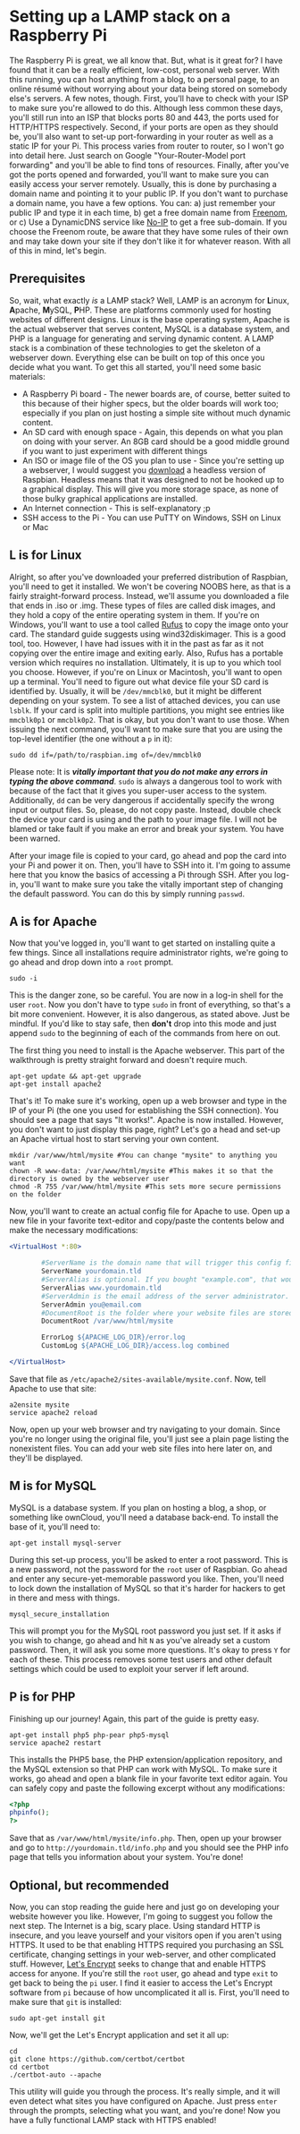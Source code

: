 Setting up a LAMP stack on a Raspberry Pi
==

The Raspberry Pi is great, we all know that. But, what is it great for? I have found that it can be a really efficient, low-cost, personal web server. With this running, you can host anything from a blog, to a personal page, to an online résumé without worrying about your data being stored on somebody else's servers. A few notes, though. First, you'll have to check with your ISP to make sure you're allowed to do this. Although less common these days, you'll still run into an ISP that blocks ports 80 and 443, the ports used for HTTP/HTTPS respectively. Second, if your ports are open as they should be, you'll also want to set-up port-forwarding in your router as well as a static IP for your Pi. This process varies from router to router, so I won't go into detail here. Just search on Google "Your-Router-Model port forwarding" and you'll be able to find tons of resources. Finally, after you've got the ports opened and forwarded, you'll want to make sure you can easily access your server remotely. Usually, this is done by purchasing a domain name and pointing it to your public IP. If you don't want to purchase a domain name, you have a few options. You can: a) just remember your public IP and type it in each time, b) get a free domain name from [Freenom](https://www.freenom.com), or c) Use a DynamicDNS service like [No-IP](https://www.noip.com) to get a free sub-domain. If you choose the Freenom route, be aware that they have some rules of their own and may take down your site if they don't like it for whatever reason. With all of this in mind, let's begin.

Prerequisites
--

So, wait, what exactly *is* a LAMP stack? Well, LAMP is an acronym for **L**inux, **A**pache, **M**ySQL, **P**HP. These are platforms commonly used for hosting websites of different designs. Linux is the base operating system, Apache is the actual webserver that serves content, MySQL is a database system, and PHP is a language for generating and serving dynamic content. A LAMP stack is a combination of these technologies to get the skeleton of a webserver down. Everything else can be built on top of this once you decide what you want. To get this all started, you'll need some basic materials:
* A Raspberry Pi board - The newer boards are, of course, better suited to this because of their higher specs, but the older boards will work too; especially if you plan on just hosting a simple site without much dynamic content.
* An SD card with enough space - Again, this depends on what you plan on doing with your server. An 8GB card should be a good middle ground if you want to just experiment with different things
* An ISO or image file of the OS you plan to use - Since you're setting up a webserver, I would suggest you [download](https://www.raspberrypi.org/downloads/raspbian/) a headless version of Raspbian. Headless means that it was designed to not be hooked up to a graphical display. This will give you more storage space, as none of those bulky graphical applications are installed.
* An Internet connection - This is self-explanatory ;p
* SSH access to the Pi - You can use PuTTY on Windows, SSH on Linux or Mac

L is for Linux
--

Alright, so after you've downloaded your preferred distribution of Raspbian, you'll need to get it installed. We won't be covering NOOBS here, as that is a fairly straight-forward process. Instead, we'll assume you downloaded a file that ends in .iso or .img. These types of files are called disk images, and they hold a copy of the entire operating system in them. If you're on Windows, you'll want to use a tool called [Rufus](https://rufus.akeo.ie/) to copy the image onto your card. The standard guide suggests using wind32diskimager. This is a good tool, too. However, I have had issues with it in the past as far as it not copying over the entire image and exiting early. Also, Rufus has a portable version which requires no installation. Ultimately, it is up to you which tool you choose. However, if you're on Linux or Macintosh, you'll want to open up a terminal. You'll need to figure out what device file your SD card is identified by. Usually, it will be `/dev/mmcblk0`, but it might be different depending on your system. To see a list of attached devices, you can use `lsblk`. If your card is split into multiple partitions, you might see entries like `mmcblk0p1` or `mmcblk0p2`. That is okay, but you don't want to use those. When issuing the next command, you'll want to make sure that you are using the top-level identifier (the one without a `p` in it):

    sudo dd if=/path/to/raspbian.img of=/dev/mmcblk0
    
Please note: It is ***vitally important that you do not make any errors in typing the above command***. `sudo` is always a dangerous tool to work with because of the fact that it gives you super-user access to the system. Additionally, `dd` can be very dangerous if accidentally specify the wrong input or output files. So, please, do not copy paste. Instead, double check the device your card is using and the path to your image file. I will not be blamed or take fault if you make an error and break your system. You have been warned.

After your image file is copied to your card, go ahead and pop the card into your Pi and power it on. Then, you'll have to SSH into it. I'm going to assume here that you know the basics of accessing a Pi through SSH. After you log-in, you'll want to make sure you take the vitally important step of changing the default password. You can do this by simply running `passwd`.

A is for Apache
--

Now that you've logged in, you'll want to get started on installing quite a few things. Since all installations require administrator rights, we're going to go ahead and drop down into a `root` prompt.

    sudo -i
    
This is the danger zone, so be careful. You are now in a log-in shell for the user `root`. Now you don't have to type `sudo` in front of everything, so that's a bit more convenient. However, it is also dangerous, as stated above. Just be mindful. If you'd like to stay safe, then **don't** drop into this mode and just append `sudo` to the beginning of each of the commands from here on out.

The first thing you need to install is the Apache webserver. This part of the walkthrough is pretty straight forward and doesn't require much.

    apt-get update && apt-get upgrade
    apt-get install apache2
    
That's it! To make sure it's working, open up a web browser and type in the IP of your Pi (the one you used for establishing the SSH connection). You should see a page that says "It works!". Apache is now installed. However, you don't want to just display this page, right? Let's go a head and set-up an Apache virtual host to start serving your own content.

    mkdir /var/www/html/mysite #You can change "mysite" to anything you want
    chown -R www-data: /var/www/html/mysite #This makes it so that the directory is owned by the webserver user
    chmod -R 755 /var/www/html/mysite #This sets more secure permissions on the folder
    
Now, you'll want to create an actual config file for Apache to use. Open up a new file in your favorite text-editor and copy/paste the contents below and make the necessary modifications:

```apache
<VirtualHost *:80>

        #ServerName is the domain name that will trigger this config file. It will be whatever domain name you set-up in the prerequisites section.
        ServerName yourdomain.tld
        #ServerAlias is optional. If you bought "example.com", that would be your ServerName. However, you also want "www.example.com" to trigger this site. That's what ServerAlias is for.
        ServerAlias www.yourdomain.tld
        #ServerAdmin is the email address of the server administrator.
        ServerAdmin you@email.com
        #DocumentRoot is the folder where your website files are stored.
        DocumentRoot /var/www/html/mysite

        ErrorLog ${APACHE_LOG_DIR}/error.log
        CustomLog ${APACHE_LOG_DIR}/access.log combined

</VirtualHost>
```

Save that file as `/etc/apache2/sites-available/mysite.conf`. Now, tell Apache to use that site:

    a2ensite mysite
    service apache2 reload
    
Now, open up your web browser and try navigating to your domain. Since you're no longer using the original file, you'll just see a plain page listing the nonexistent files. You can add your web site files into here later on, and they'll be displayed.

M is for MySQL
--

MySQL is a database system. If you plan on hosting a blog, a shop, or something like ownCloud, you'll need a database back-end. To install the base of it, you'll need to:

    apt-get install mysql-server
    
During this set-up process, you'll be asked to enter a root password. This is a new password, not the password for the `root` user of Raspbian. Go ahead and enter any secure-yet-memorable password you like. Then, you'll need to lock down the installation of MySQL so that it's harder for hackers to get in there and mess with things.

    mysql_secure_installation

This will prompt you for the MySQL root password you just set. If it asks if you wish to change, go ahead and hit `N` as you've already set a custom password. Then, it will ask you some more questions. It's okay to press `Y` for each of these. This process removes some test users and other default settings which could be used to exploit your server if left around.

P is for PHP
--

Finishing up our journey! Again, this part of the guide is pretty easy.

    apt-get install php5 php-pear php5-mysql
    service apache2 restart
    
This installs the PHP5 base, the PHP extension/application repository, and the MySQL extension so that PHP can work with MySQL. To make sure it works, go ahead and open a blank file in your favorite text editor again. You can safely copy and paste the following excerpt without any modifications:

```php
<?php
phpinfo();
?>
```

Save that as `/var/www/html/mysite/info.php`. Then, open up your browser and go to `http://yourdomain.tld/info.php` and you should see the PHP info page that tells you information about your system. You're done!

Optional, but recommended
--

Now, you can stop reading the guide here and just go on developing your website however you like. However, I'm going to suggest you follow the next step. The Internet is a big, scary place. Using standard HTTP is insecure, and you leave yourself and your visitors open if you aren't using HTTPS. It used to be that enabling HTTPS required you purchasing an SSL certificate, changing settings in your web-server, and other complicated stuff. However, [Let's Encrypt](https://letsencrypt.org) seeks to change that and enable HTTPS access for anyone. If you're still the `root` user, go ahead and type `exit` to get back to being the `pi` user. I find it easier to access the Let's Encrypt software from `pi` because of how uncomplicated it all is. First, you'll need to make sure that `git` is installed:

    sudo apt-get install git
    
Now, we'll get the Let's Encrypt application and set it all up:

    cd
    git clone https://github.com/certbot/certbot
    cd certbot
    ./certbot-auto --apache
    
This utility will guide you through the process. It's really simple, and it will even detect what sites you have configured on Apache. Just press `enter` through the prompts, selecting what you want, and you're done! Now you have a fully functional LAMP stack with HTTPS enabled!
